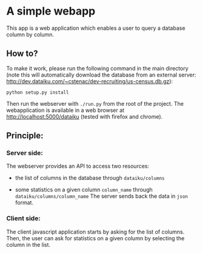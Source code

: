 # A simple webapp

This app is a web application which enables a user to query a database column by column.

## How to?
To make it work, please run the following command in the main directory (note this will automatically download the database from an external server: http://dev.dataiku.com/~cstenac/dev-recruiting/us-census.db.gz):

    python setup.py install

Then run the webserver with `./run.py` from the root of the project.
The webapplication is available in a web browser at [http://localhost:5000/dataiku](http://localhost:5000/dataiku) (tested with firefox and chrome).

## Principle:
### Server side:
The webserver provides an API to access two resources:
- the list of columns in the database through `dataiku/columns`
* some statistics on a given column `column_name` through `dataiku/columns/column_name`
The server sends back the data in `json` format. 

### Client side:
The client javascript application starts by asking for the list of columns.
Then, the user can ask for statistics on a given column by selecting the column in the list.
